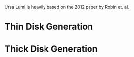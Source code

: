 Ursa Lumi is heavily based on the 2012 paper by Robin et. al.

# Thin Disk Generation

# Thick Disk Generation
